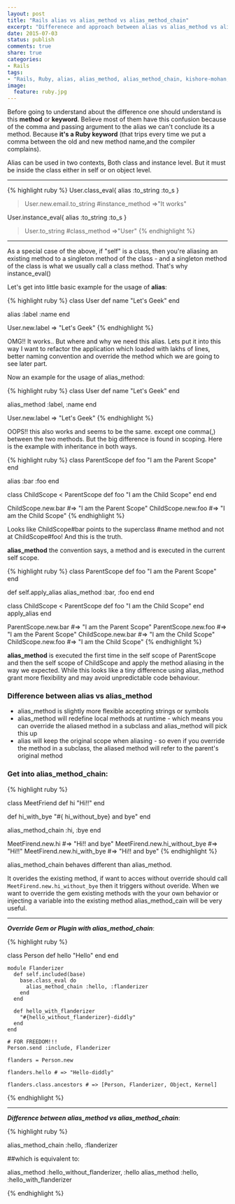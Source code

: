 ```yaml
---
layout: post
title: "Rails alias vs alias_method vs alias_method_chain"
excerpt: "Differenece and approach between alias vs alias_method vs alias_method_chain. Detail explanation of alias, alias_method and alias_method_chain"
date: 2015-07-03
status: publish
comments: true
share: true
categories:
- Rails 
tags:
- "Rails, Ruby, alias, alias_method, alias_method_chain, kishore-mohan, kishore.M, difference between alias vs alias_method vs alias_method_chain"
image:
  feature: ruby.jpg
---
```


Before going to understand about the difference one should understand is this <b>method</b> or <b>keyword</b>. Believe most of them have this confusion because of the comma and passing argument to the alias we can't conclude its a method. Because **it's a Ruby keyword** (that trips every time we put a comma between the old and new method name,and the compiler complains).

Alias can be used in two contexts, Both class and instance level. But it must be inside the class either in self or on object level.

___
{% highlight ruby %}
User.class_eval{ alias :to_string :to_s }
> User.new.email.to_string #instance_method
=>"It works"

User.instance_eval{ alias :to_string :to_s }
>User.to_string #class_method
=>"User"
{% endhighlight %}
___

As a special case of the above, if "self" is a class, then you're
aliasing an existing method to a singleton method of the class - and a
singleton method of the class is what we usually call a class method.
That's why instance_eval()


Let's get into little basic example for the usage of **alias**:

{% highlight ruby %}
class User
  def name
    "Let's Geek"
  end
 
  alias :label :name
end
 
User.new.label 
=> "Let's Geek"
{% endhighlight %}


OMG!! It works.. But where and why we need this alias. Lets put it into this way I want to refactor the application which loaded with lakhs of lines, better naming convention and override the method which we are going to see later part.

Now an example for the usage of alias_method:

{% highlight ruby %}
class User
  def name
    "Let's Geek"
  end
 
  alias_method :label, :name
end
 
User.new.label 
=> "Let's Geek"
{% endhighlight %}

OOPS!! this also works and seems to be the same. except one comma(,) between the two methods. But the big difference is found in scoping. Here is the example with inheritance in both ways.

{% highlight ruby %}
class ParentScope
  def foo
    "I am the Parent Scope"
  end
 
  alias :bar :foo
end

class ChildScope < ParentScope
  def foo
  	"I am the Child Scope"
  end
end

ChildScope.new.bar #=> "I am the Parent Scope"
ChildScope.new.foo #=> "I am the Child Scope"
{% endhighlight %}

Looks like ChildScope#bar points to the superclass #name method and not at ChildScope#foo! And this is the truth.

**alias_method** the convention says, a method and is executed in the current self scope.

{% highlight ruby %}
class ParentScope
  def foo
    "I am the Parent Scope"
  end
 
  def self.apply_alias
    alias_method :bar, :foo
  end
end

class ChildScope < ParentScope
  def foo
  	"I am the Child Scope"
  end
  apply_alias
end


ParentScope.new.bar #=> "I am the Parent Scope"
ParentScope.new.foo #=> "I am the Parent Scope"
ChildScope.new.bar #=> "I am the Child Scope"
ChildScope.new.foo #=> "I am the Child Scope"
{% endhighlight %}

**alias_method** is executed the first time in the self scope of ParentScope and then the self scope of ChildScope and apply the method aliasing in the way we expected. While this looks like a tiny difference using alias_method grant more flexibility and may avoid unpredictable code behaviour.

### Difference between alias vs alias_method


   * alias_method is slightly more flexible accepting strings or symbols
   * alias_method will redefine local methods at runtime - which means you can override the aliased method in a subclass and alias_method will pick this up
   * alias will keep the original scope when aliasing - so even if you override the method in a subclass, the aliased method will refer to the parent's original method

### Get into alias_method_chain:
{% highlight ruby %}

class MeetFriend
  def hi
    "Hi!!"
  end

  def hi_with_bye
  	"#{ hi_without_bye} and bye" 
  end

  alias_method_chain :hi, :bye
end

MeetFirend.new.hi #=> "Hi!! and bye"
MeetFirend.new.hi_without_bye #=> "Hi!!"
MeetFirend.new.hi_with_bye #=> "Hi!! and bye"
{% endhighlight %}

alias_method_chain behaves different than alias_method.


It overides the existing method, if want to acces without override should call ```MeetFirend.new.hi_without_bye``` then it triggers without overide.
When we want to override the gem existing methods with the your own behavior or injecting a variable into the existing method alias_method_cain will be very useful.

___
***Override Gem or Plugin with alias_method_chain***: 

{% highlight ruby %}

  class Person
      def hello
        "Hello"
      end
    end

    module Flanderizer
      def self.included(base)
        base.class_eval do
          alias_method_chain :hello, :flanderizer
        end
      end

      def hello_with_flanderizer
        "#{hello_without_flanderizer}-diddly"
      end
    end

    # FOR FREEDOM!!!
    Person.send :include, Flanderizer

    flanders = Person.new

    flanders.hello # => "Hello-diddly"

    flanders.class.ancestors # => [Person, Flanderizer, Object, Kernel]
  {% endhighlight %}

___
***Difference between alias_method vs alias_method_chain***:

{% highlight ruby  %}

alias_method_chain :hello, :flanderizer

##which is equivalent to:

alias_method :hello_without_flanderizer, :hello
alias_method :hello, :hello_with_flanderizer

{% endhighlight %}
